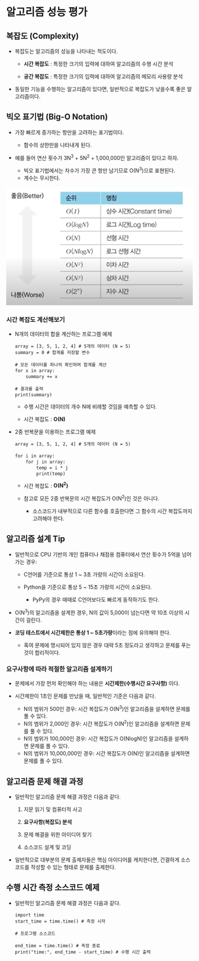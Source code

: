 # 알고리즘 성능 평가

## 복잡도 (Complexity)

- 복잡도는 알고리즘의 성능을 나타내는 척도이다.

    - **시간 복잡도** : 특정한 크기의 입력에 대하여 알고리즘의 수행 시간 분석

    - **공간 복잡도** : 특정한 크기의 입력에 대하여 알고리즘의 메모리 사용량 분석

- 동일한 기능을 수행하는 알고리즘이 있다면, 일반적으로 복잡도가 낮을수록 좋은 알고리즘이다.

## 빅오 표기법 (Big-O Notation)

- 가장 빠르게 증가하는 항만을 고려하는 표기법이다.

    - 함수의 상한만을 나타내게 된다.

- 예를 들어 연산 횟수가 3N<sup>3</sup> + 5N<sup>2</sup> + 1,000,000인 알고리즘이 있다고 하자.

    - 빅오 표기법에서는 차수가 가장 큰 항만 남기므로 O(N<sup>3</sup>)으로 표현된다.
    - 계수는 무시한다.

![빅오 표기법](img/outline_02.png)

### 시간 복잡도 계산해보기

- N개의 데이터의 합을 계산하는 프로그램 예제

    ```
    array = [3, 5, 1, 2, 4] # 5개의 데이터 (N = 5)
    summary = 0 # 합계를 저장할 변수

    # 모든 데이터를 하나씩 확인하며 합계를 계산
    for x in array:
        summary += x
    
    # 결과를 출력
    print(summary)
    ```

    - 수행 시간은 데이터의 개수 N에 비례할 것임을 예측할 수 있다.

    - 시간 복잡도 : **O(N)**

- 2중 반복문을 이용하는 프로그램 예제

    ```
    array = [3, 5, 1, 2, 4] # 5개의 데이터 (N = 5)

    for i in array:
        for j in array:
            temp = i * j
            print(temp)
    ```

    - 시간 복잡도 : **O(N<sup>2</sup>)**
    - 참고로 모든 2중 반복문의 시간 복잡도가 O(N<sup>2</sup>)인 것은 아니다.

        - 소스코드가 내부적으로 다른 함수를 호출한다면 그 함수의 시간 복잡도까지 고려해야 한다.

## 알고리즘 설계 Tip

- 일반적으로 CPU 기반의 개인 컴퓨터나 채점용 컴퓨터에서 연산 횟수가 5억을 넘어가는 경우:

    - C언어를 기준으로 통상 1 ~ 3초 가량의 시간이 소요된다.
    - Python을 기준으로 통상 5 ~ 15초 가량의 시간이 소요된다.
    
        - PyPy의 경우 때때로 C언어보다도 빠르게 동작하기도 한다.

- O(N<sup>3</sup>)의 알고리즘을 설계한 경우, N의 값이 5,000이 넘는다면 약 10초 이상의 시간이 걸린다.
- **코딩 테스트에서 시간제한은 통상 1 ~ 5초가량**이라는 점에 유의해야 한다.

    - 혹여 문제에 명시되어 있지 않은 경우 대략 5초 정도라고 생각하고 문제를 푸는 것이 합리적이다.

### 요구사항에 따라 적절한 알고리즘 설계하기

- 문제에서 가장 먼저 확인해야 하는 내용은 **시간제한(수행시간 요구사항)** 이다.
- 시간제한이 1초인 문제를 만났을 때, 일반적인 기준은 다음과 같다.

    - N의 범위가 500인 경우: 시간 복잡도가 O(N<sup>3</sup>)인 알고리즘을 설계하면 문제를 풀 수 있다.
    - N의 범위가 2,000인 경우: 시간 복잡도가 O(N<sup>2</sup>)인 알고리즘을 설계하면 문제를 풀 수 있다.
    - N의 범위가 100,000인 경우: 시간 복잡도가 O(NlogN)인 알고리즘을 설계하면 문제를 풀 수 있다.
    - N의 범위가 10,000,000인 경우: 시간 복잡도가 O(N)인 알고리즘을 설계하면 문제를 풀 수 있다.

## 알고리즘 문제 해결 과정

- 일반적인 알고리즘 문제 해결 과정은 다음과 같다.

    1. 지문 읽기 및 컴퓨터적 사고

    2. **요구사항(복잡도) 분석**

    3. 문제 해결을 위한 아이디어 찾기

    4. 소스코드 설계 및 코딩

- 일반적으로 대부분의 문제 출제자들은 핵심 아이디어를 캐치한다면, 간결하게 소스코드를 작성할 수 있는 형태로 문제를 출제한다.

## 수행 시간 측정 소스코드 예제

- 일반적인 알고리즘 문제 해결 과정은 다음과 같다.

    ```
    import time
    start_time = time.time() # 측정 시작

    # 프로그램 소스코드
    
    end_time = time.time() # 측정 종료
    print("time:", end_time - start_time) # 수행 시간 출력
    ```